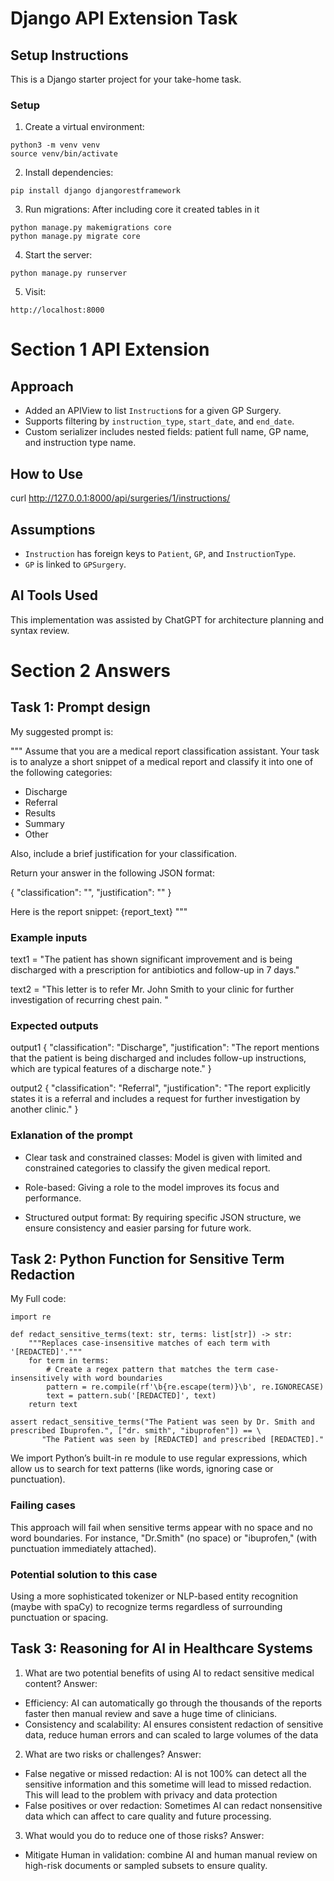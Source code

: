 # Django API Extension Task

## Setup Instructions

This is a Django starter project for your take-home task.

### Setup

1. Create a virtual environment:

```
python3 -m venv venv
source venv/bin/activate
```

2. Install dependencies:

```
pip install django djangorestframework
```

3. Run migrations:
After including core it created tables in it
```
python manage.py makemigrations core
python manage.py migrate core
```

4. Start the server:

```
python manage.py runserver
```

5. Visit:

```
http://localhost:8000
```


# Section 1 API Extension

## Approach
- Added an APIView to list `Instruction`s for a given GP Surgery.
- Supports filtering by `instruction_type`, `start_date`, and `end_date`.
- Custom serializer includes nested fields: patient full name, GP name, and instruction type name.

## How to Use
curl http://127.0.0.1:8000/api/surgeries/1/instructions/

## Assumptions
- `Instruction` has foreign keys to `Patient`, `GP`, and `InstructionType`.
- `GP` is linked to `GPSurgery`.

## AI Tools Used
This implementation was assisted by ChatGPT for architecture planning and syntax review.





# Section 2 Answers

## Task 1: Prompt design

My suggested prompt is:

"""
Assume that you are a medical report classification assistant. Your task is to analyze a short snippet of a medical report and classify it into one of the following categories:
- Discharge
- Referral
- Results
- Summary
- Other

Also, include a brief justification for your classification.

Return your answer in the following JSON format:

{
  "classification": "<category>",
  "justification": "<brief explanation for your choice>"
}

Here is the report snippet:
{report_text}
"""

### Example inputs
text1 = "The patient has shown significant improvement and is being discharged with a prescription for antibiotics and follow-up in 7 days."

text2 = "This letter is to refer Mr. John Smith to your clinic for further investigation of recurring chest pain.
"

### Expected outputs
output1
{
  "classification": "Discharge",
  "justification": "The report mentions that the patient is being discharged and includes follow-up instructions, which are typical features of a discharge note."
}

output2
{
  "classification": "Referral",
  "justification": "The report explicitly states it is a referral and includes a request for further investigation by another clinic."
}


### Exlanation of the prompt
- Clear task and constrained classes: Model is given with limited and constrained categories to classify the given medical report.

- Role-based: Giving a role to the model improves its focus and performance.

- Structured output format: By requiring specific JSON structure, we ensure consistency and easier parsing for future work.

## Task 2: Python Function for Sensitive Term Redaction
My Full code:
```
import re

def redact_sensitive_terms(text: str, terms: list[str]) -> str:
    """Replaces case-insensitive matches of each term with '[REDACTED]'."""
    for term in terms:
        # Create a regex pattern that matches the term case-insensitively with word boundaries
        pattern = re.compile(rf'\b{re.escape(term)}\b', re.IGNORECASE)
        text = pattern.sub('[REDACTED]', text)
    return text

assert redact_sensitive_terms("The Patient was seen by Dr. Smith and prescribed Ibuprofen.", ["dr. smith", "ibuprofen"]) == \
       "The Patient was seen by [REDACTED] and prescribed [REDACTED]."

```

We import Python’s built-in re module to use regular expressions, which allow us to search for text patterns (like words, ignoring case or punctuation).

### Failing cases
This approach will fail when sensitive terms appear with no space and no word boundaries. For instance, "Dr.Smith" (no space) or "ibuprofen," (with punctuation immediately attached).

### Potential solution to this case
Using a more sophisticated tokenizer or NLP-based entity recognition (maybe with spaCy) to recognize terms regardless of surrounding punctuation or spacing.


## Task 3: Reasoning for AI in Healthcare Systems

1. What are two potential benefits of using AI to redact sensitive medical content?
Answer:
  - Efficiency: AI can automatically go through the thousands of the reports faster then manual review and save a huge time of clinicians.
  - Consistency and scalability: AI ensures consistent redaction of sensitive data, reduce human errors and can scaled to large volumes of the data

2. What are two risks or challenges?
Answer:
  - False negative or missed redaction: AI is not 100% can detect all the sensitive information and this sometime will lead to missed redaction. This will lead to the problem with privacy and data protection
  - False positives or over redaction: Sometimes AI can redact nonsensitive data which can affect to care quality and future processing.

3. What would you do to reduce one of those risks?
Answer:
  - Mitigate Human in validation: combine AI and human manual review on high-risk documents or sampled subsets to ensure quality.